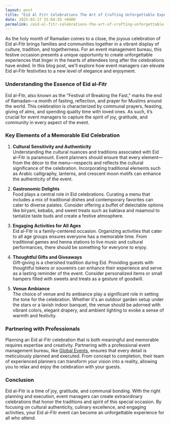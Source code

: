 ```yaml
---
layout: post
title: "Eid Al Fitr Celebrations The Art of Crafting Unforgettable Experiences"
date: 2025-03-27 15:04:55 +0400
permalink: /eid-al-fitr-celebrations-the-art-of-crafting-unforgettable-experiences/
---
```



As the holy month of Ramadan comes to a close, the joyous celebration of Eid al-Fitr brings families and communities together in a vibrant display of culture, tradition, and togetherness. For an event management bureau, this festive occasion presents a unique opportunity to create unforgettable experiences that linger in the hearts of attendees long after the celebrations have ended. In this blog post, we'll explore how event managers can elevate Eid al-Fitr festivities to a new level of elegance and enjoyment.

### Understanding the Essence of Eid al-Fitr

Eid al-Fitr, also known as the "Festival of Breaking the Fast," marks the end of Ramadan—a month of fasting, reflection, and prayer for Muslims around the world. This celebration is characterized by communal prayers, feasting, giving of alms, and spending quality time with loved ones. As such, it’s crucial for event managers to capture the spirit of joy, gratitude, and community in every aspect of the event.

### Key Elements of a Memorable Eid Celebration

1. **Cultural Sensitivity and Authenticity**  
   Understanding the cultural nuances and traditions associated with Eid al-Fitr is paramount. Event planners should ensure that every element—from the décor to the menu—respects and reflects the cultural significance of the celebration. Incorporating traditional elements such as Arabic calligraphy, lanterns, and crescent moon motifs can enhance the authenticity of the event.

2. **Gastronomic Delights**  
   Food plays a central role in Eid celebrations. Curating a menu that includes a mix of traditional dishes and contemporary favorites can cater to diverse palates. Consider offering a buffet of delectable options like biryani, kebabs, and sweet treats such as baklava and maamoul to tantalize taste buds and create a festive atmosphere.

3. **Engaging Activities for All Ages**  
   Eid al-Fitr is a family-centered occasion. Organizing activities that cater to all age groups ensures everyone has a memorable time. From traditional games and henna stations to live music and cultural performances, there should be something for everyone to enjoy.

4. **Thoughtful Gifts and Giveaways**  
   Gift-giving is a cherished tradition during Eid. Providing guests with thoughtful tokens or souvenirs can enhance their experience and serve as a lasting reminder of the event. Consider personalized items or small hampers filled with sweets and treats as a gesture of goodwill.

5. **Venue Ambiance**  
   The choice of venue and its ambiance play a significant role in setting the tone for the celebration. Whether it's an outdoor garden setup under the stars or a lavish indoor banquet, the venue should be adorned with vibrant colors, elegant drapery, and ambient lighting to evoke a sense of warmth and festivity.

### Partnering with Professionals

Planning an Eid al-Fitr celebration that is both meaningful and memorable requires expertise and creativity. Partnering with a professional event management bureau, like [Global Events](https://geventm.com/), ensures that every detail is meticulously planned and executed. From concept to completion, their team of experienced planners can transform your vision into a reality, allowing you to relax and enjoy the celebration with your guests.

### Conclusion

Eid al-Fitr is a time of joy, gratitude, and communal bonding. With the right planning and execution, event managers can create extraordinary celebrations that honor the traditions and spirit of this special occasion. By focusing on cultural authenticity, culinary excellence, and engaging activities, your Eid al-Fitr event can become an unforgettable experience for all who attend.